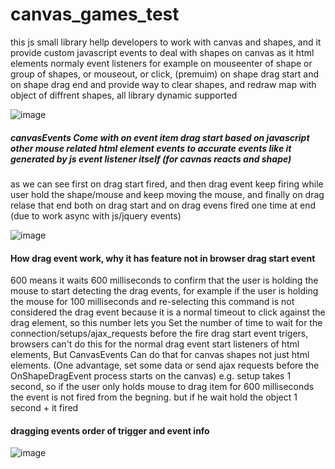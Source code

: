 # canvas_games_test
this js small library hellp developers to work with canvas and shapes, and it provide custom javascript events to deal with shapes on canvas as it html elements normaly event listeners
for example on mouseenter of shape or group of shapes, or mouseout, or click, (premuim) on shape drag start and on shape drag end and provide way to clear shapes, and redraw map with object of diffrent shapes, all library dynamic supported

![image](https://user-images.githubusercontent.com/55125302/196030163-36915509-1532-4733-bb89-beb98d917dd5.png)


##### canvasEvents Come with on event item drag start based on javascript other mouse related html element events to accurate events like it generated by js event listener itself (for cavnas reacts and shape)

as we can see first on drag start fired, and then drag event keep firing while user hold the shape/mouse and keep moving the mouse, and finally on drag relase that end both on drag start and on drag evens fired one time at end (due to work async with js/jquery events)


![image](https://user-images.githubusercontent.com/55125302/196045211-4e89ab33-30ab-4280-a632-a3b880fcd52e.png)

#### How drag event work, why it has feature not in browser drag start event
600 means it waits 600 milliseconds to confirm that the user is holding the mouse to start detecting the drag events, for example if the user is holding the mouse for 100 milliseconds and re-selecting this command is not considered the drag event because it is a normal timeout to click against the drag element, so this number lets you Set the number of time to wait for the connection/setups/ajax_requests before the fire drag start event trigers, browsers can't do this for the normal drag event start listeners of html elements, But CanvasEvents Can do that for canvas shapes not just html elements. (One advantage, set some data or send ajax requests before the OnShapeDragEvent process starts on the canvas) e.g. setup takes 1 second, so if the user only holds mouse to drag item for 600 milliseconds the event is not fired from the begning. but if he wait hold the object 1 second + it fired


#### dragging events order of trigger and event info 

![image](https://user-images.githubusercontent.com/55125302/196053316-09e981e4-47ec-4f8e-82f2-6b3c585147d5.png)
